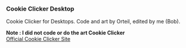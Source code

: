 ### Cookie Clicker Desktop
Cookie Clicker for Desktops.
Code and art by Orteil, edited by me (Bob).

**Note : I did not code or do the art Cookie Clicker** <br>
<a href="https://cookieclicker.eu/cookieclicker/">Official Cookie Clicker Site</a>
